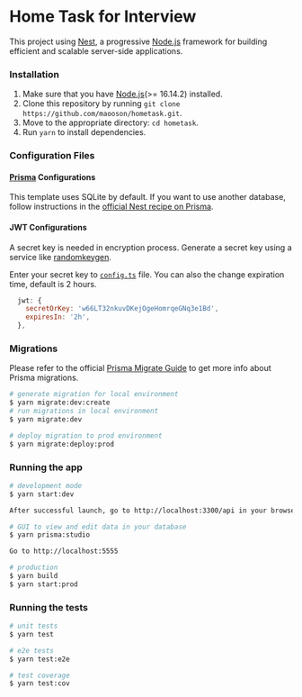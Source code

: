 # Home Task for Interview

This project using [Nest](https://nestjs.com), a progressive [Node.js](http://nodejs.org) framework for building efficient and scalable server-side applications.

### Installation

1. Make sure that you have [Node.js](https://nodejs.org)(>= 16.14.2) installed.
2. Clone this repository by running `git clone https://github.com/maooson/hometask.git`.
3. Move to the appropriate directory: `cd hometask`.
4. Run `yarn` to install dependencies.

### Configuration Files

#### [Prisma](https://github.com/prisma/prisma) Configurations

This template uses SQLite by default. If you want to use another database, follow instructions in the [official Nest recipe on Prisma](https://docs.nestjs.com/recipes/prisma).

#### JWT Configurations

A secret key is needed in encryption process. Generate a secret key using a service like [randomkeygen](https://randomkeygen.com/).

Enter your secret key to [`config.ts`](src/config.ts) file. You can also the change expiration time, default is 2 hours.

```js
  jwt: {
    secretOrKey: 'w66LT32nkuvDKejOgeHomrqeGNq3e1Bd',
    expiresIn: '2h',
  },
```

### Migrations

Please refer to the official [Prisma Migrate Guide](https://www.prisma.io/docs/guides/database/developing-with-prisma-migrate) to get more info about Prisma migrations.

```bash
# generate migration for local environment
$ yarn migrate:dev:create
# run migrations in local environment
$ yarn migrate:dev

# deploy migration to prod environment
$ yarn migrate:deploy:prod
```

### Running the app

```bash
# development mode
$ yarn start:dev

After successful launch, go to http://localhost:3300/api in your browser!

# GUI to view and edit data in your database
$ yarn prisma:studio

Go to http://localhost:5555

# production
$ yarn build
$ yarn start:prod
```

### Running the tests

```bash
# unit tests
$ yarn test

# e2e tests
$ yarn test:e2e

# test coverage
$ yarn test:cov
```